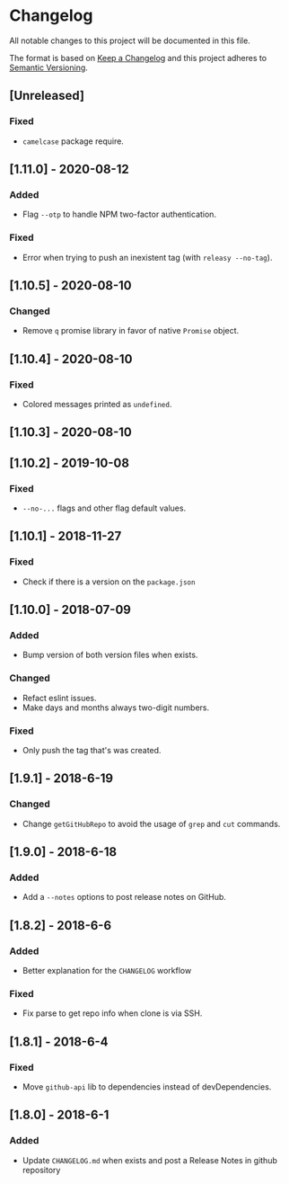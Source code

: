 # Changelog

All notable changes to this project will be documented in this file.

The format is based on [Keep a Changelog](http://keepachangelog.com/en/1.0.0/)
and this project adheres to [Semantic Versioning](http://semver.org/spec/v2.0.0.html).

## [Unreleased]
### Fixed
- `camelcase` package require.

## [1.11.0] - 2020-08-12
### Added
- Flag `--otp` to handle NPM two-factor authentication.

### Fixed
- Error when trying to push an inexistent tag (with `releasy --no-tag`).

## [1.10.5] - 2020-08-10
### Changed
- Remove `q` promise library in favor of native `Promise` object.

## [1.10.4] - 2020-08-10
### Fixed
- Colored messages printed as `undefined`.

## [1.10.3] - 2020-08-10

## [1.10.2] - 2019-10-08

### Fixed

- `--no-...` flags and other flag default values.

## [1.10.1] - 2018-11-27

### Fixed

- Check if there is a version on the `package.json`

## [1.10.0] - 2018-07-09

### Added

- Bump version of both version files when exists.

### Changed

- Refact eslint issues.
- Make days and months always two-digit numbers.

### Fixed

- Only push the tag that's was created.

## [1.9.1] - 2018-6-19

### Changed

- Change `getGitHubRepo` to avoid the usage of `grep` and `cut` commands.

## [1.9.0] - 2018-6-18

### Added

- Add a `--notes` options to post release notes on GitHub.

## [1.8.2] - 2018-6-6

### Added

- Better explanation for the `CHANGELOG` workflow

### Fixed

- Fix parse to get repo info when clone is via SSH.

## [1.8.1] - 2018-6-4

### Fixed

- Move `github-api` lib to dependencies instead of devDependencies.

## [1.8.0] - 2018-6-1

### Added

- Update `CHANGELOG.md` when exists and post a Release Notes in github repository
